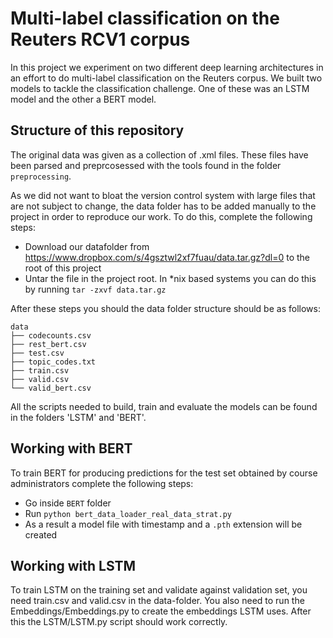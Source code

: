 # Multi-label classification on the Reuters RCV1 corpus

In this project we experiment on two different deep learning architectures in an effort to do multi-label classification on the Reuters corpus. We built two models to tackle the classification challenge. One of these was an LSTM model and the other a BERT model.

## Structure of this repository

The original data was given as a collection of .xml files. These files have been parsed and preprcosessed with the tools found in the folder `preprocessing`.

As we did not want to bloat the version control system with large files that are not subject to change, the data folder has to be added manually to the project in order to reproduce our work. To do this, complete the following steps:  

- Download our datafolder from https://www.dropbox.com/s/4gsztwl2xf7fuau/data.tar.gz?dl=0 to the root of this project
- Untar the file in the project root. In *nix based systems you can do this by running `tar -zxvf data.tar.gz`

After these steps you should the data folder structure should be as follows:

```
data
├── codecounts.csv
├── rest_bert.csv
├── test.csv
├── topic_codes.txt
├── train.csv
├── valid.csv
└── valid_bert.csv
```

All the scripts needed to build, train and evaluate the models can be found in the folders 'LSTM' and 'BERT'.

## Working with BERT

To train BERT for producing predictions for the test set obtained by course administrators complete the following steps:  
- Go inside `BERT` folder
- Run `python bert_data_loader_real_data_strat.py`
- As a result a model file with timestamp and a `.pth` extension will be created

## Working with LSTM

To train LSTM on the training set and validate against validation set, you need train.csv and valid.csv in the data-folder. You also need to run the Embeddings/Embeddings.py to create the embeddings LSTM uses. After this the LSTM/LSTM.py script should work correctly.

